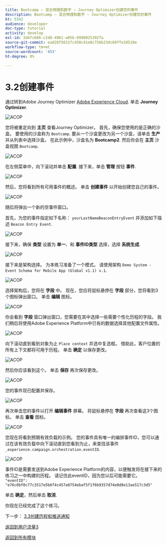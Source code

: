 ```yaml
---
title: Bootcamp — 混合物理和数字 — Journey Optimizer创建您的事件
description: Bootcamp — 混合物理和数字 — Journey Optimizer创建您的事件
kt: 5342
audience: developer
doc-type: tutorial
activity: develop
exl-id: 3d47c686-c2d8-4961-a05b-0990025392fa
source-git-commit: ead28f5631fc430c41e8c756b23dc69ffe19510e
workflow-type: tm+mt
source-wordcount: '453'
ht-degree: 0%

---
```


# 3.2创建事件

通过转到Adobe Journey Optimizer [Adobe Experience Cloud](https://experience.adobe.com). 单击 **Journey Optimizer**.

![ACOP](./images/acophome.png)

您将被重定向到 **主页**  查看Journey Optimizer。 首先，确保您使用的是正确的沙盒。 要使用的沙盒称为 `Bootcamp`. 要从一个沙盒更改为另一个沙盒，请单击 **生产** 并从列表中选择沙盒。 在此示例中，沙盒名为 **Bootcamp2**. 然后你会在 **主页** 沙盒视图 `Bootcamp`.

![ACOP](./images/acoptriglp.png)

在左侧菜单中，向下滚动并单击 **配置**. 接下来，单击 **管理** 按钮 **事件**.

![ACOP](./images/acopmenu.png)

然后，您将看到所有可用事件的概述。 单击 **创建事件** 以开始创建您自己的事件。

![ACOP](./images/emptyevent.png)

随后将弹出一个新的空事件窗口。

首先，为您的事件指定如下名称： `yourLastNameBeaconEntryEvent` 并添加如下描述 `Beacon Entry Event`.

![ACOP](./images/eventdescription.png)

接下来，确保 **类型** 设置为 **单一**、和 **事件ID类型** 选择，选择 **系统生成**.

![ACOP](./images/eventidtype.png)

接下来是架构选择。 为本练习准备了一个模式。 请使用架构 `Demo System - Event Schema for Mobile App (Global v1.1) v.1`.

![ACOP](./images/eventschema.png)

选择架构后，您将在 **字段** 中。 现在，您应将鼠标悬停在 **字段** 部分，您将看到3个图标弹出窗口。 单击 **编辑** 图标。

![ACOP](./images/eventpayload.png)

你会看到 **字段** 窗口弹出窗口，您需要在其中选择一些需要个性化历程的字段。  我们稍后将使用Adobe Experience Platform中已有的数据选择其他配置文件属性。

![ACOP](./images/eventfields.png)

向下滚动直到看到对象为止 `Place context` 并选中复选框。 借助此，客户位置的所有上下文都将可用于历程。 单击 **确定** 以保存更改。

![ACOP](./images/eventpayloadbr.png)

然后你应该看到这个。 单击 **保存** 再次保存更改。

![ACOP](./images/eventsave.png)

您的事件现已配置并保存。

![ACOP](./images/eventdone.png)

再次单击您的事件以打开 **编辑事件** 屏幕。 将鼠标悬停在 **字段** 再次查看这3个图标。 单击 **查看** 图标。

![ACOP](./images/viewevent.png)

您现在将看到预期有效负载的示例。
您的事件具有唯一的编排事件ID，您可以通过在该有效负载中向下滚动直到您看到为止，来查找该事件 `_experience.campaign.orchestration.eventID`.

![ACOP](./images/payloadeventID.png)

事件ID是需要发送到Adobe Experience Platform的内容，以便触发将在接下来的练习之一中构建的历程。 请记住此eventID，因为您以后可能需要它。
`"eventID": "e76c0bf0c77c3517e5b6f4c457a0754ebaf5f1f6b9357d74e0d8e13ae517c3d5"`

单击 **确定**，然后单击 **取消**.

你现在已经完成了这个练习。

下一步： [3.3创建历程和推送通知](./ex3.md)

[返回到用户流量3](./uc3.md)

[返回到所有模块](../../overview.md)
